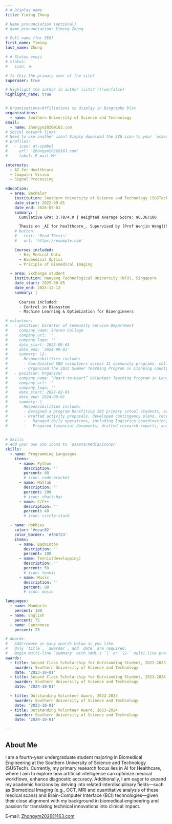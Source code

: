 ```yaml
---
# # Display name
title: Yiming Zhong

# Name pronunciation (optional)
# name_pronunciation: Yiming Zhong

# Full name (for SEO)
first_name: Yiming
last_name: Zhong

# # Status emoji
# status:
#   icon: ☕️

# Is this the primary user of the site?
superuser: true

# Highlight the author in author lists? (true/false)
highlight_name: true


# Organizations/Affiliations to display in Biography blox
organizations:
  - name: Southern University of Science and Technology
Email:
  - name: Zhongym2026@163.com
# Social network links
# Need to use another icon? Simply download the SVG icon to your `assets/media/icons/` folder.
# profiles:
#   - icon: at-symbol
#     url: 'Zhongym2026@163.com'
#     label: E-mail Me

interests:
  - AI for Healthcare
  - Computer Vision
  - Signal Processing

education:
  - area: Bachelor
    institution: Southern University of Science and Technology (SUSTech), Shenzhen, China
    date_start: 2022-09-01
    date_end: 2026-07-01
    summary: |
      Cumulative GPA: 3.78/4.0 | Weighted Average Score: 90.36/100

      Thesis on _AI for healthcare_. Supervised by [Prof Wenjin Wang](https://sites.google.com/site/rppgwenjin) . Presented papers at 2 IEEE conferences (1 in EMBC and 1 in BHI), and 1 TBME journal paper is under review.
    # button:
    #   text: 'Read Thesis'
    #   url: 'https://example.com'

    Courses included:
      - Big Medical Data
      - Biomedical Optics
      - Priciple of Biomedical Imaging

  - area: Exchange student
    institution: Nanyang Technological University (NTU), Singapore
    date_start: 2025-08-05
    date_end: 2025-12-12
    summary: |
      
      Courses included:
      - Control in Biosystem
      - Machine Learning & Optimization for Bioengineers

# volunteer:
#   - position: Director of Community Service Department
#     company_name: Shuren College
#     company_url: ''
#     company_logo: ''
#     date_start: 2023-09-01
#     date_end: '2024-09-01'
#     summary: |2-
#       Responsibilities include:
#       - Coordinated 580 volunteers across 11 community programs, collectively contributing 2,850 service hours.
#       - Organized the 2023 Summer Teaching Program in Lianping county, crafting lesson plans and leading hands-on activities that blended science, sports, and life skills to inspire and empower students.
#   - position: Organizer
#     company_name: “Heart-to-Heart” Volunteer Teaching Program in Longchuan County
#     company_url: ''
#     company_logo: ''
#     date_start: 2024-02-01
#     date_end: 2024-09-01
#     summary: |
#       Responsibilities include:
#       - Designed a program benefiting 102 primary school students, overseeing planning, implementation, and evaluation.
#       - Drafted activity proposals, developed contingency plans, recruited and trained volunteers, and scheduled logistics.
#       -	Managed daily operations, including logistics coordination, class assignments, volunteer briefings, and student feedback collection. 
#       -	Prepared financial documents, drafted research reports, and delivered program outcome presentations.
      

# Skills
# Add your own SVG icons to `assets/media/icons/`
skills:
  - name: Programming Languages
    items:
      - name: Python
        description: ''
        percent: 80
        # icon: code-bracket
      - name: Matlab
        description: ''
        percent: 100
        # icon: chart-bar
      - name: C/C++
        description: ''
        percent: 40
        # icon: circle-stack

  - name: Hobbies
    color: '#eeac02'
    color_border: '#f0bf23'
    items:
      - name: Badminton
        description: ''
        percent: 100
      - name: Tennis(developping)
        description: ''
        percent: 50
        # icon: tennis
      - name: Music
        description: ''
        percent: 80
        # icon: music

languages:
  - name: Mandarin
    percent: 100
  - name: English
    percent: 75
  - name: Cantonese
    percent: 25

# Awards.
#   Add/remove as many awards below as you like.
#   Only `title`, `awarder`, and `date` are required.
#   Begin multi-line `summary` with YAML's `|` or `|2-` multi-line prefix and indent 2 spaces below.
awards:
  - title: Second Class Scholarship for Outstanding Student, 2022-2023
    awarder: Southern University of Science and Technology
    date: '2023-10-01'
  - title: Second Class Scholarship for Outstanding Student, 2023-2024
    awarder: Southern University of Science and Technology
    date: '2024-10-01'

  - title: Outstanding Volunteer Award, 2022-2023
    awarder: Southern University of Science and Technology
    date: '2023-10-01'
  - title: Outstanding Volunteer Award, 2023-2024
    awarder: Southern University of Science and Technology
    date: '2024-10-01'

---
```


## About Me

I am a fourth-year undergraduate student majoring in Biomedical Engineering at the Southern University of Science and Technology (SUSTech). Currently, my primary research focus lies in AI for Healthcare, where I aim to explore how artificial intelligence can optimize medical workflows, enhance diagnostic accuracy. Additionally, I am eager to expand my academic horizons by delving into related interdisciplinary fields—such as Biomedical Imaging (e.g., OCT, MRI and quantitative analysis of these medical scans) and Brain-Computer Interface (BCI) technologies—given their close alignment with my background in biomedical engineering and passion for translating technical innovations into clinical impact.

E-mail: Zhongym2026@163.com